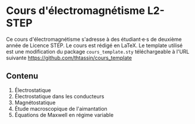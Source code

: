 # Cours d'électromagnétisme L2-STEP


Ce cours d'électromagnétisme s'adresse à des étudiant·e·s de deuxième année de Licence STEP. Le cours est rédigé en LaTeX. Le template utilisé est une modification du package `cours_template.sty` téléchargeable à l'URL suivante https://github.com/thtassin/cours_template

## Contenu
  1. Électrostatique
  2. Électrostatique dans les conducteurs
  3. Magnétostatique
  4. Étude macroscopique de l'aimantation
  5. Équations de Maxwell en régime variable
